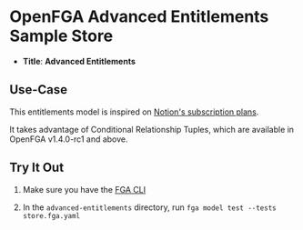 # OpenFGA Advanced Entitlements Sample Store

* **Title**: **Advanced Entitlements** 

## Use-Case

This entitlements model is inspired on [Notion's subscription plans](https://www.notion.so/pricing).

It takes advantage of Conditional Relationship Tuples, which are available in OpenFGA v1.4.0-rc1 and above.

## Try It Out

1. Make sure you have the [FGA CLI](https://github.com/openfga/cli/?tab=readme-ov-file#installation)

2. In the `advanced-entitlements` directory, run `fga model test --tests store.fga.yaml`
